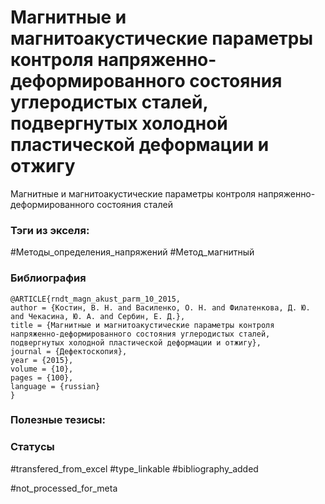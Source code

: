 # Магнитные и магнитоакустические параметры контроля напряженно-деформированного состояния углеродистых сталей, подвергнутых холодной пластической деформации и отжигу

Магнитные и магнитоакустические параметры контроля напряженно-деформированного состояния сталей

### Тэги из экселя:
#Методы_определения_напряжений 
#Метод_магнитный 

### Библиография
```
@ARTICLE{rndt_magn_akust_parm_10_2015,
author = {Костин, В. Н. and Василенко, О. Н. and Филатенкова, Д. Ю. and Чекасина, Ю. А. and Сербин, Е. Д.},
title = {Магнитные и магнитоакустические параметры контроля напряженно-деформированного состояния углеродистых сталей, подвергнутых холодной пластической деформации и отжигу},
journal = {Дефектоскопия},
year = {2015},
volume = {10},
pages = {100},
language = {russian}
}
```

### Полезные тезисы:

### Статусы
#transfered_from_excel 
#type_linkable 
#bibliography_added

#not_processed_for_meta
